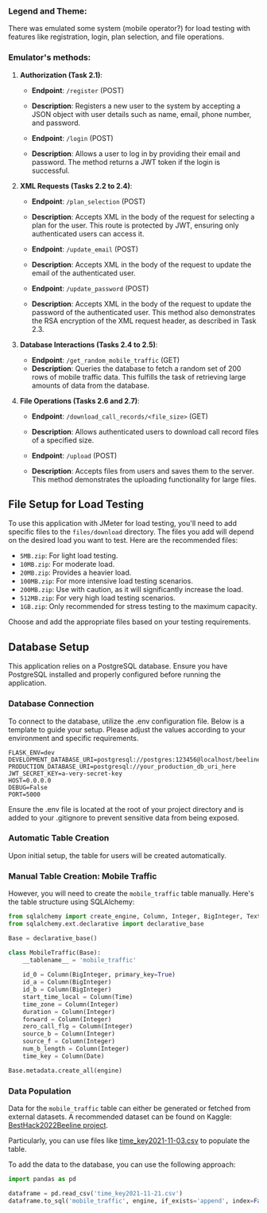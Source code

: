 
### Legend and Theme:
There was emulated some system (mobile operator?) for load testing with features like registration, login, plan selection, and file operations.

### Emulator's methods:

1. **Authorization (Task 2.1)**:
    - **Endpoint**: `/register` (POST)
    - **Description**: Registers a new user to the system by accepting a JSON object with user details such as name, email, phone number, and password.
    
    - **Endpoint**: `/login` (POST)
    - **Description**: Allows a user to log in by providing their email and password. The method returns a JWT token if the login is successful.
  
2. **XML Requests (Tasks 2.2 to 2.4)**:
    - **Endpoint**: `/plan_selection` (POST)
    - **Description**: Accepts XML in the body of the request for selecting a plan for the user. This route is protected by JWT, ensuring only authenticated users can access it.
    
    - **Endpoint**: `/update_email` (POST)
    - **Description**: Accepts XML in the body of the request to update the email of the authenticated user.
    
    - **Endpoint**: `/update_password` (POST)
    - **Description**: Accepts XML in the body of the request to update the password of the authenticated user. This method also demonstrates the RSA encryption of the XML request header, as described in Task 2.3.
  
3. **Database Interactions (Tasks 2.4 to 2.5)**:
    - **Endpoint**: `/get_random_mobile_traffic` (GET)
    - **Description**: Queries the database to fetch a random set of 200 rows of mobile traffic data. This fulfills the task of retrieving large amounts of data from the database.
  
4. **File Operations (Tasks 2.6 and 2.7)**:
    - **Endpoint**: `/download_call_records/<file_size>` (GET)
    - **Description**: Allows authenticated users to download call record files of a specified size.
    
    - **Endpoint**: `/upload` (POST)
    - **Description**: Accepts files from users and saves them to the server. This method demonstrates the uploading functionality for large files.

## File Setup for Load Testing

To use this application with JMeter for load testing, you'll need to add specific files to the `files/download` directory. The files you add will depend on the desired load you want to test. Here are the recommended files:

- `5MB.zip`: For light load testing.
- `10MB.zip`: For moderate load.
- `20MB.zip`: Provides a heavier load.
- `100MB.zip`: For more intensive load testing scenarios.
- `200MB.zip`: Use with caution, as it will significantly increase the load.
- `512MB.zip`: For very high load testing scenarios.
- `1GB.zip`: Only recommended for stress testing to the maximum capacity.

Choose and add the appropriate files based on your testing requirements.

## Database Setup

This application relies on a PostgreSQL database. Ensure you have PostgreSQL installed and properly configured before running the application.

### Database Connection
To connect to the database, utilize the .env configuration file. Below is a template to guide your setup. Please adjust the values according to your environment and specific requirements.

```
FLASK_ENV=dev
DEVELOPMENT_DATABASE_URI=postgresql://postgres:123456@localhost/beeline_plug
PRODUCTION_DATABASE_URI=postgresql://your_production_db_uri_here
JWT_SECRET_KEY=a-very-secret-key
HOST=0.0.0.0
DEBUG=False
PORT=5000
```

Ensure the .env file is located at the root of your project directory and is added to your .gitignore to prevent sensitive data from being exposed.

### Automatic Table Creation

Upon initial setup, the table for users will be created automatically.

### Manual Table Creation: Mobile Traffic

However, you will need to create the `mobile_traffic` table manually. Here's the table structure using SQLAlchemy:

```python
from sqlalchemy import create_engine, Column, Integer, BigInteger, Text, Date, Time, String, ForeignKey, MetaData
from sqlalchemy.ext.declarative import declarative_base

Base = declarative_base()

class MobileTraffic(Base):
    __tablename__ = 'mobile_traffic'
    
    id_0 = Column(BigInteger, primary_key=True)
    id_a = Column(BigInteger)
    id_b = Column(BigInteger)
    start_time_local = Column(Time)
    time_zone = Column(Integer)
    duration = Column(Integer)
    forward = Column(Integer)
    zero_call_flg = Column(Integer)
    source_b = Column(Integer)
    source_f = Column(Integer)
    num_b_length = Column(Integer)
    time_key = Column(Date)

Base.metadata.create_all(engine)
```

### Data Population

Data for the `mobile_traffic` table can either be generated or fetched from external datasets. A recommended dataset can be found on Kaggle: [BestHack2022Beeline project](https://www.kaggle.com/datasets/sweetpunk/besthack2022beeline).

Particularly, you can use files like [time_key2021-11-03.csv](https://www.kaggle.com/datasets/sweetpunk/besthack2022beeline?select=time_key2021-11-03.csv) to populate the table.

To add the data to the database, you can use the following approach:

```python
import pandas as pd

dataframe = pd.read_csv('time_key2021-11-21.csv')
dataframe.to_sql('mobile_traffic', engine, if_exists='append', index=False, method='multi', chunksize=10000)
```


